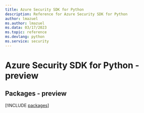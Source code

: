 ```yaml
---
title: Azure Security SDK for Python
description: Reference for Azure Security SDK for Python
author: lmazuel
ms.author: lmazuel
ms.data: 03/17/2023
ms.topic: reference
ms.devlang: python
ms.service: security
---
```

# Azure Security SDK for Python - preview
## Packages - preview
[!INCLUDE [packages](security-index.md)]